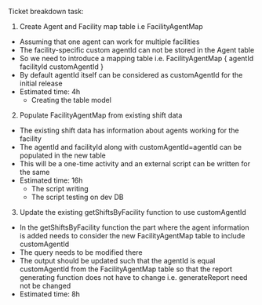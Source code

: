 Ticket breakdown task:

1. Create Agent and Facility map table i.e FacilityAgentMap
- Assuming that one agent can work for multiple facilities
- The facility-specific custom agentId can not be stored in the Agent table
- So we need to introduce a mapping table i.e. FacilityAgentMap {
    agentId
    facilityId
    customAgentId
}
- By default agentId itself can be considered as customAgentId for the initial release
- Estimated time: 4h
    - Creating the table model


2. Populate FacilityAgentMap from existing shift data
- The existing shift data has information about agents working for the facility
- The agentId and facilityId along with customAgentId=agentId can be populated in the new table
- This will be a one-time activity and an external script can be written for the same
- Estimated time: 16h
    - The script writing
    - The script testing on dev DB


3. Update the existing getShiftsByFacility function to use customAgentId
- In the getShiftsByFacility function the part where the agent information is added needs to consider the new FacilityAgentMap table to include customAgentId
- The query needs to be modified there
- The output should be updated such that the agentId is equal customAgentId from the FacilityAgentMap table so that the report generating function does not have to change i.e. generateReport need not be changed
- Estimated time: 8h